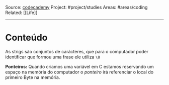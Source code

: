 Source: [codecademy](https://www.codecademy.com)
Project: #project/studies
Areas: #areas/coding
Related: [[Life]]

---

# Conteúdo
As strigs são conjuntos de carácteres, que para o computador poder identificar que formou uma frase ele utiliza `\0`

**Ponteiros:** Quando criamos uma variável em C estamos reservando um espaço na memória do computador o *ponteiro* irá referenciar o local do primeiro Byte na memória.
